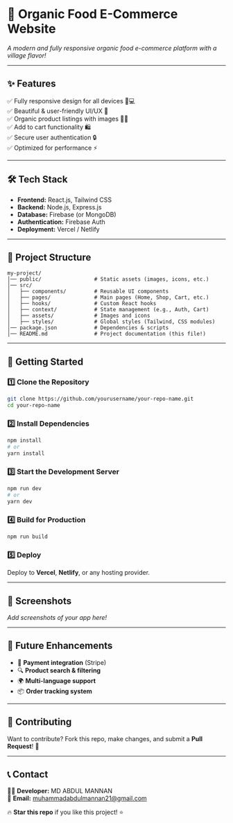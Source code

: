 # 🛒 Organic Food E-Commerce Website

_A modern and fully responsive organic food e-commerce platform with a village flavor!_

 <!-- Replace with an actual screenshot -->

---

## ✨ Features

✅ Fully responsive design for all devices 📱💻  
✅ Beautiful & user-friendly UI/UX 🎨  
✅ Organic product listings with images 🥦🍯  
✅ Add to cart functionality 🛍️  
✅ Secure user authentication 🔒  
✅ Optimized for performance ⚡

---

## 🛠️ Tech Stack

- **Frontend:** React.js, Tailwind CSS
- **Backend:** Node.js, Express.js
- **Database:** Firebase (or MongoDB)
- **Authentication:** Firebase Auth
- **Deployment:** Vercel / Netlify

---

## 📂 Project Structure

```
my-project/
│── public/                 # Static assets (images, icons, etc.)
│── src/
│   ├── components/         # Reusable UI components
│   ├── pages/              # Main pages (Home, Shop, Cart, etc.)
│   ├── hooks/              # Custom React hooks
│   ├── context/            # State management (e.g., Auth, Cart)
│   ├── assets/             # Images and icons
│   ├── styles/             # Global styles (Tailwind, CSS modules)
│── package.json            # Dependencies & scripts
│── README.md               # Project documentation (this file!)
```

---

## 🚀 Getting Started

### 1️⃣ Clone the Repository

```sh
git clone https://github.com/yourusername/your-repo-name.git
cd your-repo-name
```

### 2️⃣ Install Dependencies

```sh
npm install
# or
yarn install
```

### 3️⃣ Start the Development Server

```sh
npm run dev
# or
yarn dev
```

### 4️⃣ Build for Production

```sh
npm run build
```

### 5️⃣ Deploy

Deploy to **Vercel**, **Netlify**, or any hosting provider.

---

## 📸 Screenshots

_Add screenshots of your app here!_

---

## 📌 Future Enhancements

- 🛒 **Payment integration** (Stripe)
- 🔍 **Product search & filtering**
- 🌍 **Multi-language support**
- 📦 **Order tracking system**

---

## 🤝 Contributing

Want to contribute? Fork this repo, make changes, and submit a **Pull Request**! 🚀

---

## 📞 Contact

👨‍💻 **Developer:** MD ABDUL MANNAN  
📧 **Email:** muhammadabdulmannan21@gmail.com

🔥 **Star this repo** if you like this project! ⭐
